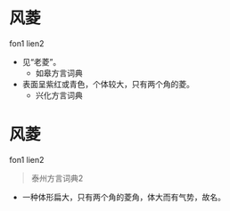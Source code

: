 # 风菱
fon1 lien2
+ 见“老菱”。
  * 如皋方言词典
+ 表面呈紫红或青色，个体较大，只有两个角的菱。
  * 兴化方言词典

# 风菱
fon1 lien2
> 泰州方言词典2
- 一种体形扁大，只有两个角的菱角，体大而有气势，故名。
